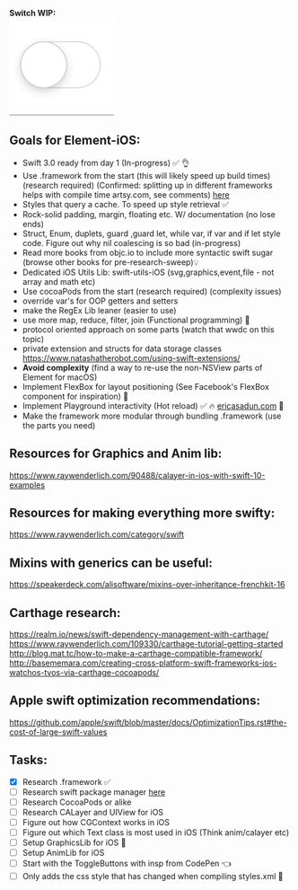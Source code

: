 **Switch WIP:**  
<img width="186" alt="img" src="https://raw.githubusercontent.com/stylekit/img/master/switch_8.mov.gif">

## Goals for Element-iOS:
- Swift 3.0 ready from day 1 (In-progress) ✅ 👌
- Use .framework from the start (this will likely speed up build times) (research required) (Confirmed: splitting up in different frameworks helps with compile time artsy.com, see comments) [here](http://artsy.github.io/blog/2014/11/13/eidolon-retrospective/) 
- Styles that query a cache. To speed up style retrieval ✅
- Rock-solid padding, margin, floating etc. W/ documentation (no lose ends)
- Struct, Enum, duplets, guard ,guard let, while var, if var and if let style code. Figure out why nil coalescing is so bad (in-progress)
- Read more books from objc.io to include more syntactic swift sugar (browse other books for pre-research-sweep)💡
- Dedicated iOS Utils Lib: swift-utils-iOS (svg,graphics,event,file - not array and math etc)
- Use cocoaPods from the start (research required) (complexity issues)
- override var's for OOP getters and setters
- make the RegEx Lib leaner (easier to use)
- use more map, reduce, filter, join (Functional programming) 🤖
- protocol oriented approach on some parts (watch that wwdc on this topic) 
- private extension and structs for data storage classes  https://www.natashatherobot.com/using-swift-extensions/
- **Avoid complexity** (find a way to re-use the non-NSView parts of Element for macOS)
- Implement FlexBox for layout positioning (See Facebook's FlexBox component for inspiration) 📐
- Implement Playground interactivity (Hot reload) ✅ 🔥 [ericasadun.com](http://ericasadun.com/2016/01/26/xcode-7-3-beta-2-introduces-live-interactive-playgrounds/)  🔑
- Make the framework more modular through bundling .framework (use the parts you need) 

## Resources for Graphics and Anim lib:
https://www.raywenderlich.com/90488/calayer-in-ios-with-swift-10-examples

## Resources for making everything more swifty:
https://www.raywenderlich.com/category/swift

## Mixins with generics can be useful: 
https://speakerdeck.com/alisoftware/mixins-over-inheritance-frenchkit-16

## Carthage research:
https://realm.io/news/swift-dependency-management-with-carthage/  
https://www.raywenderlich.com/109330/carthage-tutorial-getting-started  
http://blog.mat.tc/how-to-make-a-carthage-compatible-framework/  
http://basememara.com/creating-cross-platform-swift-frameworks-ios-watchos-tvos-via-carthage-cocoapods/   

## Apple swift optimization recommendations:
https://github.com/apple/swift/blob/master/docs/OptimizationTips.rst#the-cost-of-large-swift-values

## Tasks:
- [x] Research .framework ✅
- [ ] Research swift package manager [here](https://swift.org/package-manager/) 
- [ ] Research CocoaPods or alike
- [ ] Research CALayer and UIView for iOS
- [ ] Figure out how CGContext works in iOS
- [ ] Figure out which Text class is most used in iOS (Think anim/calayer etc)
- [ ] Setup GraphicsLib for iOS 🎨
- [ ] Setup AnimLib for iOS 
- [ ] Start with the ToggleButtons with insp from CodePen 👈
- [ ] Only adds the css style that has changed when compiling styles.xml 🔑